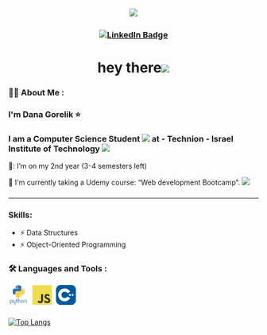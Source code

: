 ### <div id="header" align="center"> <img src="https://media.giphy.com/media/Vf3ZKdillTMOOaOho0/giphy.gif" width="100"/> </div>
### <div id="badges" align="center"><a href ="https://www.linkedin.com/in/dana-gorelik-0b1995222/" target="_blank"><img src="https://img.shields.io/badge/LinkedIn-blue?style=for-the-badge&logo=linkedin&logoColor=white" alt="LinkedIn Badge"/></a></div>
### <h1 align="center"> hey there<img src="https://media.giphy.com/media/hvRJCLFzcasrR4ia7z/giphy.gif" width="30px"/></h1>
### :woman_technologist: About Me :
### I'm Dana Gorelik :star:
### I am a Computer Science Student  <img src="https://media.giphy.com/media/Oj25fisQ3zhukVWY96/giphy.gif" width="40">  at - Technion - Israel Institute of Technology <img src="https://media.giphy.com/media/4y8dYBbWYe9oKlJdge/giphy.gif" width="30">
🌱: I’m on my 2nd year (3-4 semesters left)

:seedling: I'm currently taking a Udemy course: “Web development Bootcamp”. <img src="https://media.giphy.com/media/juua9i2c2fA0AIp2iq/giphy.gif" width="30">
### <hr>
### Skills:
- :zap: Data Structures
- :zap: Object-Oriented Programming


### :hammer_and_wrench: Languages and Tools :
 <div> <img src="https://raw.githubusercontent.com/devicons/devicon/1119b9f84c0290e0f0b38982099a2bd027a48bf1/icons/python/python-original-wordmark.svg" title="Python" alt="Python" width="40" height="40"/>&nbsp;
   <img src="https://github.com/devicons/devicon/blob/master/icons/javascript/javascript-original.svg" title="JavaScript" alt="JavaScript" width="40" height="40"/>&nbsp;
  <img src="https://raw.githubusercontent.com/tandpfun/skill-icons/59059d9d1a2c092696dc66e00931cc1181a4ce1f/icons/CPP.svg" title="Cpp" alt="Cpp" width="40" height="40"/>&nbsp;
  </div>
  
 <!-- ### :fire: My Stats : 
  [![GitHub Streak](http://github-readme-streak-stats.herokuapp.com?user=your-github-username&theme=dark&background=000000)](https://git.io/streak-stats)
-->
###
[![Top Langs](https://github-readme-stats.vercel.app/api/top-langs/?username=DanaGorelik&layout=compact&theme=vision-friendly-dark)](https://github.com/anuraghazra/github-readme-stats) 

<!--

- 🔭 I’m currently working on ...
- 🌱 I’m currently learning ...
- 👯 I’m looking to collaborate on ...
- 🤔 I’m looking for help with ...
- 💬 Ask me about ...
- 📫 How to reach me: ...
- 😄 Pronouns: ...
- ⚡ Fun fact: ...
-->

